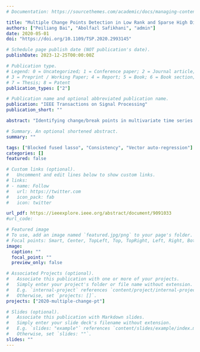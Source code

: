 ```yaml
---
# Documentation: https://sourcethemes.com/academic/docs/managing-content/

title: "Multiple Change Points Detection in Low Rank and Sparse High Dimensional Vector Autoregressive Models"
authors: ["Peiliang Bai", "Abolfazl Safikhani", "admin"]
date: 2020-05-01
doi: "https://doi.org/10.1109/TSP.2020.2993145"

# Schedule page publish date (NOT publication's date).
publishDate: 2023-12-25T00:00:00Z

# Publication type.
# Legend: 0 = Uncategorized; 1 = Conference paper; 2 = Journal article;
# 3 = Preprint / Working Paper; 4 = Report; 5 = Book; 6 = Book section;
# 7 = Thesis; 8 = Patent
publication_types: ["2"]

# Publication name and optional abbreviated publication name.
publication: "IEEE Transactions on Signal Processing"
publication_short: ""

abstract: "Identifying change/break points in multivariate time series represents a canonical problem in signal processing, due to numerous applications related to anomaly detection problems. The underlying detection methodology heavily depends on the nature of the mechanism determining the temporal dynamics of the data. Vector auto-regressive models (VAR) constitute a widely used model in diverse areas, including surveillance applications, economics/finance and neuroscience. In this work, we consider piece-wise stationary VAR models exhibiting break points between the corresponding stationary segments, wherein the transition matrices that govern the model's temporal evolution are decomposed into a common low-rank component and time evolving sparse ones. Further, we assume that the number of available time points are smaller than the number of model parameters and hence we are operating in a high-dimensional regime. We develop a three-step strategy that accurately detects the number of change points together with their location and subsequently estimates the model parameters in each stationary segment. The effectiveness of the proposed procedure is illustrated on both synthetic and real data sets."

# Summary. An optional shortened abstract.
summary: ""

tags: ["Blocked fused lasso", "Consistency", "Vector auto-regression"]
categories: []
featured: false

# Custom links (optional).
#   Uncomment and edit lines below to show custom links.
# links:
# - name: Follow
#   url: https://twitter.com
#   icon_pack: fab
#   icon: twitter

url_pdf: https://ieeexplore.ieee.org/abstract/document/9091033
#url_code: 

# Featured image
# To use, add an image named `featured.jpg/png` to your page's folder.
# Focal points: Smart, Center, TopLeft, Top, TopRight, Left, Right, BottomLeft, Bottom, BottomRight.
image:
  caption: ""
  focal_point: ""
  preview_only: false

# Associated Projects (optional).
#   Associate this publication with one or more of your projects.
#   Simply enter your project's folder or file name without extension.
#   E.g. `internal-project` references `content/project/internal-project/index.md`.
#   Otherwise, set `projects: []`.
projects: ["2020-multiple-change-pt"]

# Slides (optional).
#   Associate this publication with Markdown slides.
#   Simply enter your slide deck's filename without extension.
#   E.g. `slides: "example"` references `content/slides/example/index.md`.
#   Otherwise, set `slides: ""`.
slides: ""
---
```

